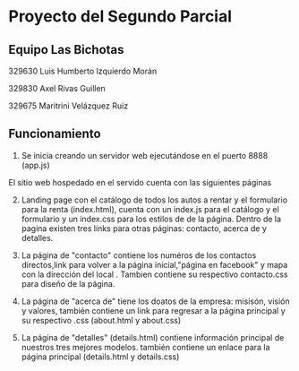 # Proyecto del Segundo Parcial
## Equipo Las Bichotas
329630 Luis Humberto Izquierdo Morán

329830 Axel Rivas Guillen

329675 Maritrini Velázquez Ruiz

## Funcionamiento

1) Se inicia creando un servidor web ejecutándose en el puerto 8888 (app.js)

 El sitio web hospedado en el servido cuenta con las siguientes páginas

2) Landing page con el catálogo de todos los autos a rentar y el formulario para la renta (index.html), cuenta con un index.js para el catálogo y el formulario
y un index.css para los estilos de de la página. Dentro de la pagina existen tres links para otras páginas: contacto, acerca de y detalles.

3) La página de "contacto" contiene los numéros de los contactos directos,link para volver a la página inicial,"página en facebook" y mapa con la dirección del local . Tambien contiene su respectivo contacto.css para diseño de la página. 

4) La página de "acerca de" tiene los doatos de la empresa: misisón, visión y valores, también contiene un link para regresar a la página principal y su respectivo .css (about.html y about.css)

5) La página de "detalles" (details.html) contiene información principal de nuestros tres mejores modelos. también contiene un enlace para la página principal (details.html y details.css)
